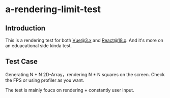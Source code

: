 # a-rendering-limit-test

## Introduction

This is a rendering test for both Vue@3.x and React@18.x. And it's more on an eduacational side kinda test.


## Test Case
Generating N * N 2D-Array，rendering N * N squares on the screen.
Check the FPS or using profiler as you want.

The test is mainly foucs on rendering + constantly user input.


